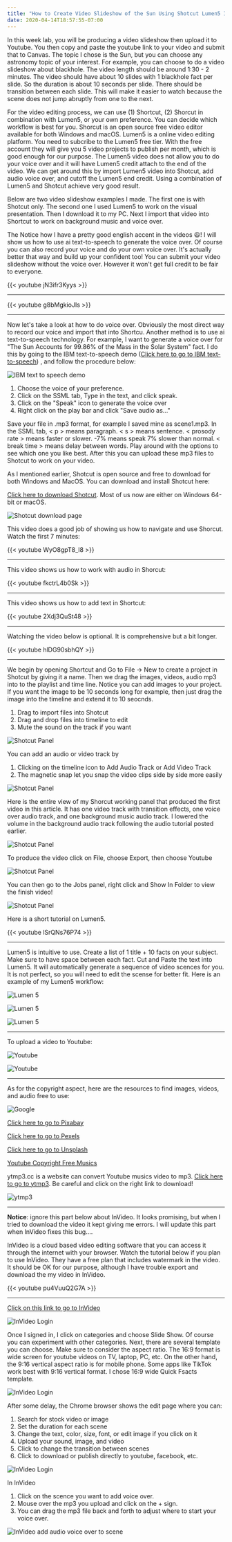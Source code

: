 ```yaml
---
title: "How to Create Video Slideshow of the Sun Using Shotcut Lumen5 Invideo"
date: 2020-04-14T18:57:55-07:00
---
```


In this week lab, you will be producing a video slideshow then upload it to Youtube. You then copy and paste the youtube link to your video and submit that to Canvas. The topic I chose is the Sun, but you can choose any astronomy topic of your interest. For example, you can choose to do a video slideshow about blackhole. The video length should be around 1:30 - 2 minutes. The video should have about 10 slides with 1 blackhole fact per slide. So the duration is about 10 seconds per slide. There should be transition between each slide. This will make it easier to watch because the scene does not jump abruptly from one to the next. 

For the video editing process, we can use (1) Shortcut, (2) Shorcut in combination with Lumen5, or your own preference. You can decide which workflow is best for you. Shorcut is an open source free video editor available for both Windows and macOS. Lumen5 is a online video editing platform. You need to subcribe to the Lumen5 free tier. With the free account they will give you 5 video projects to publish per month, which is good enough for our purpose. The Lumen5 video does not allow you to do your voice over and it will have Lumen5 credit attach to the end of the video. We can get around this by import Lumen5 video into Shotcut, add audio voice over, and cutoff the Lumen5 end credit. Using a combination of Lumen5 and Shotcut achieve very good result.

Below are two video slideshow examples I made. The first one is with Shotcut only. The second one I used Lumen5 to work on the visual presentation. Then I download it to my PC. Next I import that video into Shortcut to work on background music and voice over. 

The Notice how I have a pretty good english accent in the videos :smiley:! I will show us how to use ai text-to-speech to generate the voice over. Of course you can also record your voice and do your own voice over. It's actually better that way and build up your confident too! You can submit your video slideshow without the voice over. However it won't get full credit to be fair to everyone.

{{< youtube jN3ifr3Kyys >}} 

___


{{< youtube g8bMgkioJIs >}} 

___

Now let's take a look at how to do voice over. Obviously the most direct way to record our voice and import that into Shortcu. Another method is to use ai text-to-speech technology. For example, I want to generate a voice over for "The Sun Accounts for 99.86% of the Mass in the Solar System" fact. I do this by going to the IBM text-to-speech demo 
([Click here to go to IBM text-to-speech](https://text-to-speech-demo.ng.bluemix.net/?_ga=2.149277174.1746788865.1577973300-883782623.1576869895&cm_mc_uid=15278110739115689857415&cm_mc_sid_50200000=20950731577973297095&cm_mc_sid_52640000=33641591577973297117))
, and follow the procedure below:

![IBM text to speech demo](/img/ibm-text-to-speech-demo-03.jpg)

1. Choose the voice of your preference.
2. Click on the SSML tab, Type in the text, and click speak.
3. Click on the "Speak" icon to generate the voice over
4. Right click on the play bar and  click "Save audio as..." 

Save your file in .mp3 format, for example I saved mine as scene1.mp3. In the SSML tab, < p > means paragraph. < s > means sentence. < prosody rate > means faster or slower. -7% means speak 7% slower than normal. < break time > means delay between words. Play around with the options to see which one you like best. After this you can upload these mp3 files to Shotcut to work on your video.

As I mentioned earlier, Shotcut is open source and free to download for both Windows and MacOS. You can download and install Shotcut here:

[Click here to download Shotcut](https://www.shotcut.org/download). Most of us now are either on Windows 64-bit or macOS.

![Shotcut download page](/img/shotcut02.jpg)

This video does a good job of showing us how to navigate and use Shorcut. Watch the first 7 minutes: 

 {{< youtube WyO8gpT8_l8 >}}

___

This video shows us how to work with audio in Shorcut:

{{< youtube fkctrL4b0Sk >}} 

___


This video shows us how to add text in Shortcut:

{{< youtube 2Xdj3QuSt48 >}} 

___

Watching the video below is optional. It is comprehensive but a bit longer.

{{< youtube hlDG90sbhQY >}} 

___


We begin by opening Shortcut and Go to File -> New to create a project in Shotcut by giving it a name. Then we drag the images, videos, audio mp3 into to the playlist and time line. Notice you can add images to your project. If you want the image to be 10 seconds long for example, then just drag the image into the timeline and extend it to 10 seocnds.

1. Drag to import files into Shotcut
2. Drag and drop files into timeline to edit
3. Mute the sound on the track if you want

![Shotcut Panel](/img/shotcut03.jpg)

You can add an audio or video track by

1. Clicking on the timeline icon to Add Audio Track or Add Video Track
2. The magnetic snap let you snap the video clips side by side more easily

![Shotcut Panel](/img/shotcut04.jpg)

Here is the entire view of my Shorcut working panel that produced the first video in this article. It has one video track with transition effects, one voice over audio track, and one background music audio track. I lowered the volume in the background audio track following the audio tutorial posted earlier.

![Shotcut Panel](/img/shotcut08.jpg)

To produce the video click on File, choose Export, then choose Youtube

![Shotcut Panel](/img/shotcut07.jpg)

You can then go to the Jobs panel, right click and Show In Folder to view the finish video!

![Shotcut Panel](/img/shotcut06.jpg)

Here is a short tutorial on Lumen5. 

{{< youtube lSrQNs76P74 >}}  

___

Lumen5 is intuitive to use. Create a list of 1 title + 10 facts on your subject. Make sure to have space between each fact. Cut and Paste the text into Lumen5. It will automatically generate a sequence of video scences for you. It is not perfect, so you will need to edit the scense for better fit. Here is an example of my Lumen5 workflow:

![Lumen 5](/img/lumen502.jpg)

![Lumen 5](/img/lumen501.jpg)

![Lumen 5](/img/lumen503.jpg)


___

To upload a video to Youtube:

![Youtube](/img/youtube01.jpg)

![Youtube](/img/youtube02.jpg)

___

As for the copyright aspect, here are the resources to find images, videos, and audio free to use:

![Google](/img/googleimage01.jpg)

[Click here to go to Pixabay](https://pixabay.com)

[Click here to go to Pexels](https://www.pexels.com)

[Click here to go to Unsplash](https://unsplash.com)

[Youtube Copyright Free Musics](https://www.youtube.com/results?search_query=copyright+free+music)

ytmp3.cc is a website can convert Youtube musics video to mp3. [Click here to go to ytmp3](https://ytmp3.cc/en13/). Be careful and click on the right link to download!

![ytmp3](/img/ytmp3cc01.jpg)

****************

**Notice**: ignore this part below about InVideo. It looks promising, but when I tried to download the video it kept giving me errors. I will update this part when InVideo fixes this bug....

InVideo is a cloud based video editing software that you can access it through the internet with your browser. Watch the tutorial below if you plan to use InVideo. They have a free plan that includes watermark in the video. It should be OK for our purpose, although I have trouble export and download the my video in InVideo. 

{{< youtube pu4VuuQ2G7A >}} 

___

[Click on this link to go to InVideo](https://invideo.io/)

![InVideo Login](/img/invideo01.jpg)

Once I signed in, I click on categories and choose Slide Show. Of course you can experiment with other categories. Next, there are several template you can choose. Make sure to consider the aspect ratio. The 16:9 format is wide screen for youtube videos on TV, laptop, PC, etc. On the other hand, the 9:16 vertical aspect ratio is for mobile phone. Some apps like TikTok work best with 9:16 vertical format. I chose 16:9 wide Quick Fsacts template.  

![InVideo Login](/img/invideo02.jpg)

After some delay, the Chrome browser shows the edit page where you can: 

1. Search for stock video or image
2. Set the duration for each scene
3. Change the text, color, size, font, or edit image if you click on it
4. Upload your sound, image, and video
5. Click to change the transition between scenes
6. Click to download or publish directly to youtube, facebook, etc.

![InVideo Login](/img/invideo03.jpg)

In InVideo

1. Click on the scence you want to add voice over.
2. Mouse over the mp3 you upload and click on the + sign.
3. You can drag the mp3 file back and forth to adjust where to start your voice over.

![InVideo add audio voice over to scene](/img/invideo06.jpg)



